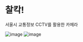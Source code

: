 # 찰칵!

서울시 교통정보 CCTV를 활용한 카메라

![image](https://i.imgur.com/fySAov3.png)
![image](https://i.imgur.com/CuCaLnX.png)